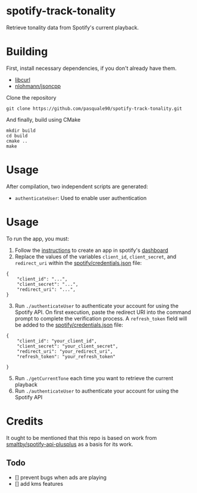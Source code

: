 # spotify-track-tonality
Retrieve tonality data from Spotify's current playback.

# Building

First, install necessary dependencies, if you don't already have them.

- [libcurl](https://github.com/curl/curl)
- [nlohmann/jsoncpp](https://github.com/nlohmann/json)

Clone the repository
```
git clone https://github.com/pasquale90/spotify-track-tonality.git
```

And finally, build using CMake

```
mkdir build
cd build
cmake ..
make
```

# Usage

After compilation, two independent scripts are generated:
- `authenticateUser`: Used to enable user authentication 

# Usage 

To run the app, you must:
1. Follow the [instructions](https://developer.spotify.com/documentation/web-api) to create an app in spotify's [dashboard](https://developer.spotify.com/dashboard)
2. Replace the values of the variables `client_id`, `client_secret`, and `redirect_uri` within the [spotify/credentials.json](spotify/credentials.json) file:
```
{
    "client_id": "...",
    "client_secret": "...",
    "redirect_uri": "...",
}
```
3. Run `./authenticateUser` to authenticate your account for using the Spotify API.
On first execution, paste the redirect URI into the command prompt to complete the verification process. A `refresh_token` field will be added to the [spotify/credentials.json](spotify/credentials.json) file:
```
{
    "client_id": "your_client_id",
    "client_secret": "your_client_secret",
    "redirect_uri": "your_redirect_uri",
    "refresh_token": "your_refresh_token"

}
```
5. Run `./getCurrentTone` each time you want to retrieve the current playback
3. Run `./authenticateUser` to authenticate your account for using the Spotify API

# Credits
It ought to be mentioned that this repo is based on work from [smaltby/spotify-api-plusplus](https://github.com/smaltby/spotify-api-plusplus) as a basis for its work.

## Todo
 - [] prevent bugs when ads are playing
 - [] add kms features